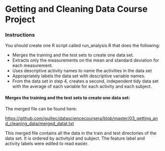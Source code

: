 # Getting and Cleaning Data Course Project

### Instructions
You should create one R script called run_analysis.R that does the following:

* Merges the training and the test sets to create one data set.
* Extracts only the measurements on the mean and standard deviation for each measurement.
* Uses descriptive activity names to name the activities in the data set
* Appropriately labels the data set with descriptive variable names. 
* From the data set in step 4, creates a second, independent tidy data set with the average of each variable for each activity and each subject.

#### Merges the training and the test sets to create one data set:
The merged file can be found here: 

https://github.com/guillec/datasciencecoursera/blob/master/03_getting_and_cleaning_data/merged_datat.txt

This merged file contains all the data in the train and test directories of the data set. It is ordered by activityid and subject. The feature label and activity labels were edited to read easier.


